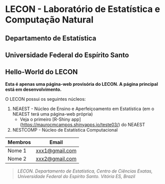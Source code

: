 # LECON - Laboratório de Estatística e Computação Natural
## Departamento de Estatística
## Universidade Federal do Espírito Santo

## Hello-World do LECON

**Esta é apenas uma página-web provisória do LECON. A página principal está em desenvolvimento.**

O LECON possui os seguintes núcleos:
1. NEAEST - Núcleo de Ensino e Aperfeiçoamento em Estatística (em o NEAEST terá uma página-web própria)
   * Veja o primeiro [R-Shiny app] (https://maurocmcampos.shinyapps.io/teste03/) do NEAEST
2. NESTCOMP - Núcleo de Estatística Computacional

Membros      | Email
------------ | -------------
Nome 1       | xxx1@gmail.com
Nome 2       | xxx2@gmail.com

> *LECON. Departamento de Estatística, Centro de Ciências Exatas, Universidade Federal do Espírito Santo. Vitória ES, Brazil*
